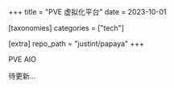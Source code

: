 +++
title = "PVE 虚拟化平台"
date = 2023-10-01

[taxonomies]
categories = ["tech"]

[extra]
repo_path = "justint/papaya"
+++

PVE AIO

<!-- more -->

待更新...